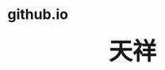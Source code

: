 # github.io
<HTML>
<HEAD>
<META HTTP-EQUIV="Content-Type" CONTENT="text/html; charset=gb_2312-80">
<META NAME="Generator" CONTENT="Microsoft Word 97">
<TITLE>天祥</TITLE>
<META NAME="Template" CONTENT="C:\PROGRAM FILES\MICROSOFT OFFICE\OFFICE\html.dot">
</HEAD>
<BODY LINK="#0000ff" VLINK="#800080">

<B><FONT FACE="行书" LANG="ZH-CN" SIZE=7><P ALIGN="CENTER">天祥</P>
</FONT><P ALIGN="CENTER">
</HTML>
